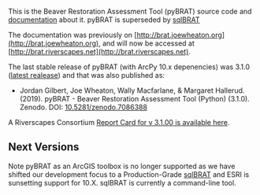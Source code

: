This is the Beaver Restoration Assessment Tool (pyBRAT) source code and [documentation](http://brat.joewheaton.org) about it. pyBRAT is superseded by [sqlBRAT](http://tools.riverscapes.net/BRAT)

The documentation was previously on [http://brat.joewheaton.org](http://brat.joewheaton.org), and will now be accessed at [http://brat.riverscapes.net](http://brat.riverscapes.net).

The last stable release of pyBRAT (with ArcPy 10.x depenencies) was 3.1.0 ([latest realease](https://github.com/Riverscapes/pyBRAT/releases/latest)) and that was also published as: 

- Jordan Gilbert, Joe Wheaton, Wally Macfarlane, & Margaret Hallerud. (2019). pyBRAT - Beaver Restoration Assessment Tool (Python) (3.1.0). Zenodo. DOI: [10.5281/zenodo.7086388](https://doi.org/10.5281/zenodo.7086388)

A Riverscapes Consortium [Report Card for v 3.1.00 is available here](http://brat.riverscapes.net/Documentation/Status/Tool_ReportCard_3-1-00.html). 

## Next Versions
Note pyBRAT as an ArcGIS toolbox is no longer supported as we have shifted our development focus to a Production-Grade [sqlBRAT](http://tools.riverscapes.net/BRAT) and ESRI is sunsetting support for 10.X. sqlBRAT is currently a command-line tool. 

